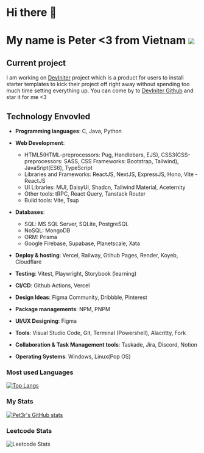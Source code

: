 # Hi there 👋 

# My name is Peter <3 from Vietnam ![](https://raw.githubusercontent.com/stevenrskelton/flag-icon/master/png/36/country-4x3/vn.png)

## Current project

I am working on [DevIniter](https://www.deviniter.site/) project which is a product for users to install starter templates to kick their project off right away without spending too much time setting everything up. You can come by to [DevIniter Github](https://github.com/Pet3r1512/DevIniter) and star it for me <3

## Technology Envovled
   - <strong>Programming languages</strong>: C, Java, Python
 
   - <strong>Web Development</strong>: 
      - HTML5(HTML-preprocessors: Pug, Handlebars, EJS), CSS3(CSS-preprocessors: SASS, CSS Frameworks: Bootstrap, Tailwind), JavaSript(ES6), TypeScript
      - Libraries and Frameworks: ReactJS, NextJS, ExpressJS, Hono, Vite - ReactJS
      - UI Libraries: MUI, DaisyUI, Shadcn, Tailwind Material, Aceternity
      - Other tools: tRPC, React Query, Tanstack Router
      - Build tools: Vite, Tsup
   
   - <strong>Databases</strong>: 
      - SQL: MS SQL Server, SQLite, PostgreSQL
      - NoSQL: MongoDB
      - ORM: Prisma
      - Google Firebase, Supabase, Planetscale, Xata

   - <strong>Deploy & hosting</strong>: Vercel, Railway, Gtihub Pages, Render, Koyeb, Cloudflare

   - <strong>Testing</strong>: Vitest, Playwright, Storybook (learning)

   - <strong>CI/CD</strong>: Github Actions, Vercel

   - <strong>Design Ideas</strong>: Figma Community, Dribbble, Pinterest

   - <strong>Package managements</strong>: NPM, PNPM

   - <strong>UI/UX Designing</strong>: Figma

   - <strong>Tools</strong>: Visual Studio Code, Git, Terminal (Powershell), Alacritty, Fork

   - <strong>Collaboration & Task Management tools</strong>: Taskade, Jira, Discord, Notion

   - <strong>Operating Systems</strong>: Windows, Linux(Pop OS)

### Most used Languages
[![Top Langs](https://github-readme-stats.vercel.app/api/top-langs/?username=Pet3r1512&layout=compact)](https://github.com/anuraghazra/github-readme-stats)

### My Stats
[![Pet3r's GitHub stats](https://github-readme-stats.vercel.app/api?username=Pet3r1512&show=reviews,discussions_started,discussions_answered,prs_merged,prs_merged_percentage)](https://github.com/anuraghazra/github-readme-stats)

### Leetcode Stats
![Leetcode Stats](https://leetcard.jacoblin.cool/Pet3r1512?theme=nord&font=Viga)
